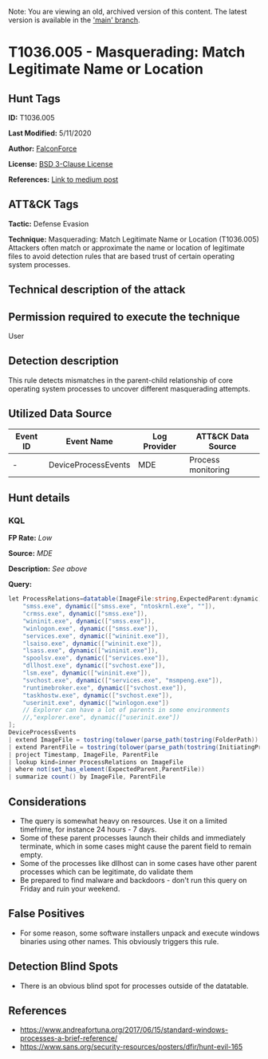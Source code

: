 Note: You are viewing an old, archived version of this content. The latest version is available in the ['main' branch](https://github.com/FalconForceTeam/FalconFriday/blob/main/0xFF-0080-Parent_Child_Mismatch_Common_Windows_Process-Win.md).

# T1036.005 - Masquerading: Match Legitimate Name or Location

## Hunt Tags

**ID:** T1036.005

**Last Modified:** 5/11/2020

**Author:** [FalconForce](https://falconforce.nl/)

**License:** [BSD 3-Clause License](https://github.com/FalconForceTeam/FalconFriday/blob/master/LICENSE)

**References:** [Link to medium post]()

## ATT&CK Tags

**Tactic:** Defense Evasion

**Technique:** Masquerading: Match Legitimate Name or Location (T1036.005)
Attackers often match or approximate the name or location of legitimate files to avoid detection rules that are based trust of certain operating system processes.

## Technical description of the attack

## Permission required to execute the technique

User

## Detection description

This rule detects mismatches in the parent-child relationship of core operating system processes to uncover different masquerading attempts. 

## Utilized Data Source

| Event ID | Event Name | Log Provider | ATT&CK Data Source |
|---------|---------|----------|---------|
| - | DeviceProcessEvents | MDE | Process monitoring |

## Hunt details

### KQL

**FP Rate:** *Low*

**Source:** *MDE*

**Description:** *See above*

**Query:**

```C#
let ProcessRelations=datatable(ImageFile:string,ExpectedParent:dynamic) [
    "smss.exe", dynamic(["smss.exe", "ntoskrnl.exe", ""]),
    "crmss.exe", dynamic(["smss.exe"]),
    "wininit.exe", dynamic(["smss.exe"]),
    "winlogon.exe", dynamic(["smss.exe"]),
    "services.exe", dynamic(["wininit.exe"]),
    "lsaiso.exe", dynamic(["wininit.exe"]),
    "lsass.exe", dynamic(["wininit.exe"]),
    "spoolsv.exe", dynamic(["services.exe"]),
    "dllhost.exe", dynamic(["svchost.exe"]),
    "lsm.exe", dynamic(["wininit.exe"]),
    "svchost.exe", dynamic(["services.exe", "msmpeng.exe"]),
    "runtimebroker.exe", dynamic(["svchost.exe"]),
    "taskhostw.exe", dynamic(["svchost.exe"]),
    "userinit.exe", dynamic(["winlogon.exe"])
    // Explorer can have a lot of parents in some environments
    //,"explorer.exe", dynamic(["userinit.exe"])
];
DeviceProcessEvents
| extend ImageFile = tostring(tolower(parse_path(tostring(FolderPath)).Filename))
| extend ParentFile = tostring(tolower(parse_path(tostring(InitiatingProcessFolderPath)).Filename))
| project Timestamp, ImageFile, ParentFile
| lookup kind=inner ProcessRelations on ImageFile
| where not(set_has_element(ExpectedParent,ParentFile))
| summarize count() by ImageFile, ParentFile
```

## Considerations

* The query is somewhat heavy on resources. Use it on a limited timefrime, for instance 24 hours - 7 days.
* Some of these parent processes launch their childs and immediately terminate, which in some cases might cause the parent field to remain empty.
* Some of the processes like dllhost can in some cases have other parent processes which can be legitimate, do validate them
* Be prepared to find malware and backdoors - don't run this query on Friday and ruin your weekend.

## False Positives

* For some reason, some software installers unpack and execute windows binaries using other names. This obviously triggers this rule.

## Detection Blind Spots

* There is an obvious blind spot for processes outside of the datatable.

## References

* https://www.andreafortuna.org/2017/06/15/standard-windows-processes-a-brief-reference/
* https://www.sans.org/security-resources/posters/dfir/hunt-evil-165